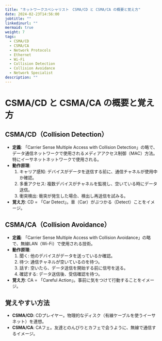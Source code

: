 ```yaml
---
title: "ネットワークスペシャリスト　CSMA/CD と CSMA/CA の概要と覚え方"
date: 2024-02-23T14:56:00
jobtitle: ""
linkedinurl: ""
mermaid: true
weight: 7
tags:
  - CSMA/CD
  - CSMA/CA
  - Network Protocols
  - Ethernet
  - Wi-Fi
  - Collision Detection
  - Collision Avoidance
  - Network Specialist
description: ""
---
```


# CSMA/CD と CSMA/CA の概要と覚え方

## CSMA/CD（Collision Detection）

- **定義**: 「Carrier Sense Multiple Access with Collision Detection」の略で、データ通信ネットワークで使用されるメディアアクセス制御（MAC）方法。特にイーサネットネットワークで使用される。
- **動作原理**:
  1. キャリア感知: デバイスがデータを送信する前に、通信チャネルが使用中か確認。
  2. 多重アクセス: 複数デバイスがチャネルを監視し、空いている時にデータ送信。
  3. 衝突検出: 衝突が発生した場合、検出し再送信を試みる。
- **覚え方**: CD = 「Car Detect」。車（Car）がぶつかる（Detect）ことをイメージ。

## CSMA/CA（Collision Avoidance）

- **定義**: 「Carrier Sense Multiple Access with Collision Avoidance」の略で、無線LAN（Wi-Fi）で使用される技術。
- **動作原理**:
  1. 聞く: 他のデバイスがデータを送っているか確認。
  2. 待つ: 通信チャネルが空いているのを待つ。
  3. 話す: 空いたら、データ送信を開始する前に信号を送る。
  4. 確認する: データ送信後、受信確認を待つ。
- **覚え方**: CA = 「Careful Action」。事前に気をつけて行動することをイメージ。

## 覚えやすい方法

- **CSMA/CD**: CDプレイヤー。物理的なディスク（有線ケーブルを使うイーサネット）を連想。
- **CSMA/CA**: CAフェ。友達とのんびりとカフェで会うように、無線で通信するイメージ。
